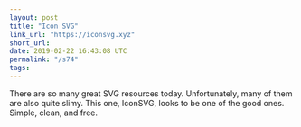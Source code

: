 ```yaml
---
layout: post
title: "Icon SVG"
link_url: "https://iconsvg.xyz"
short_url:
date: 2019-02-22 16:43:08 UTC
permalink: "/s74"
tags:
---
```





There are so many great SVG resources today. Unfortunately, many of them are also quite slimy. This one, IconSVG, looks to be one of the good ones. Simple, clean, and free.